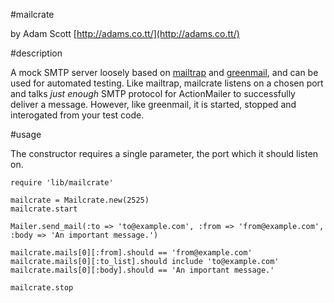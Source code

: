 #mailcrate

by Adam Scott [http://adams.co.tt/](http://adams.co.tt/)

#description

A mock SMTP server loosely based on [mailtrap](http://rubymatt.rubyforge.org/mailtrap/) and [greenmail](http://www.icegreen.com/greenmail/), and can be used for automated testing. Like mailtrap, mailcrate listens on a chosen port and talks _just enough_ SMTP protocol for ActionMailer to successfully deliver a message. However, like greenmail, it is started, stopped and interogated from your test code.

#usage

The constructor requires a single parameter, the port which it should listen on. 

	require 'lib/mailcrate'

	mailcrate = Mailcrate.new(2525)
	mailcrate.start

	Mailer.send_mail(:to => 'to@example.com', :from => 'from@example.com', :body => 'An important message.')

	mailcrate.mails[0][:from].should == 'from@example.com'
	mailcrate.mails[0][:to_list].should include 'to@example.com'
	mailcrate.mails[0][:body].should == 'An important message.'

	mailcrate.stop

		




